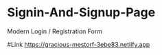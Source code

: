# Signin-And-Signup-Page

Modern Login / Registration Form

#Link
https://gracious-mestorf-3ebe83.netlify.app
